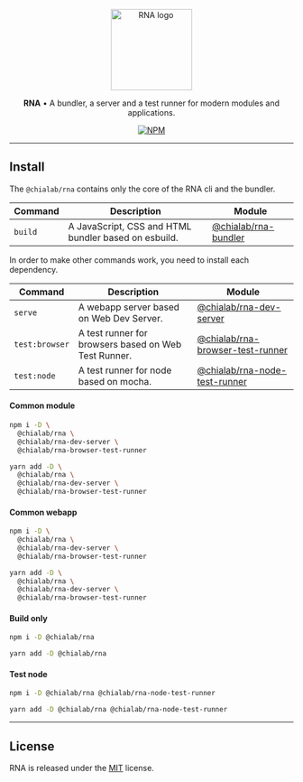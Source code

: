 <p align="center">
    <a href="https://www.chialab.io/p/rna">
        <img alt="RNA logo" width="144" height="144" src="https://raw.githack.com/chialab/rna/main/logo.svg" />
    </a>
</p>

<p align="center">
    <strong>RNA</strong> • A bundler, a server and a test runner for modern modules and applications.
</p>

<p align="center">
    <a href="https://www.npmjs.com/package/@chialab/rna"><img alt="NPM" src="https://img.shields.io/npm/v/@chialab/rna.svg?style=flat-square"></a>
</p>

---

## Install

The `@chialab/rna` contains only the core of the RNA cli and the bundler.

| Command | Description                                          | Module                                                                     |
| ------- | ---------------------------------------------------- | -------------------------------------------------------------------------- |
| `build` | A JavaScript, CSS and HTML bundler based on esbuild. | [@chialab/rna-bundler](https://www.npmjs.com/package/@chialab/rna-bundler) |

In order to make other commands work, you need to install each dependency.

| Command        | Description                                          | Module                                                                                             |
| -------------- | ---------------------------------------------------- | -------------------------------------------------------------------------------------------------- |
| `serve`        | A webapp server based on Web Dev Server.             | [@chialab/rna-dev-server](https://www.npmjs.com/package/@chialab/rna-dev-server)                   |
| `test:browser` | A test runner for browsers based on Web Test Runner. | [@chialab/rna-browser-test-runner](https://www.npmjs.com/package/@chialab/rna-browser-test-runner) |
| `test:node`    | A test runner for node based on mocha.               | [@chialab/rna-node-test-runner](https://www.npmjs.com/package/@chialab/rna-node-test-runner)       |

#### Common module

```sh
npm i -D \
  @chialab/rna \
  @chialab/rna-dev-server \
  @chialab/rna-browser-test-runner
```

```sh
yarn add -D \
  @chialab/rna \
  @chialab/rna-dev-server \
  @chialab/rna-browser-test-runner
```

#### Common webapp

```sh
npm i -D \
  @chialab/rna \
  @chialab/rna-dev-server \
  @chialab/rna-browser-test-runner
```

```sh
yarn add -D \
  @chialab/rna \
  @chialab/rna-dev-server \
  @chialab/rna-browser-test-runner
```

#### Build only

```sh
npm i -D @chialab/rna
```

```sh
yarn add -D @chialab/rna
```

#### Test node

```sh
npm i -D @chialab/rna @chialab/rna-node-test-runner
```

```sh
yarn add -D @chialab/rna @chialab/rna-node-test-runner
```

---

## License

RNA is released under the [MIT](https://github.com/chialab/rna/blob/main/packages/rna/LICENSE) license.
